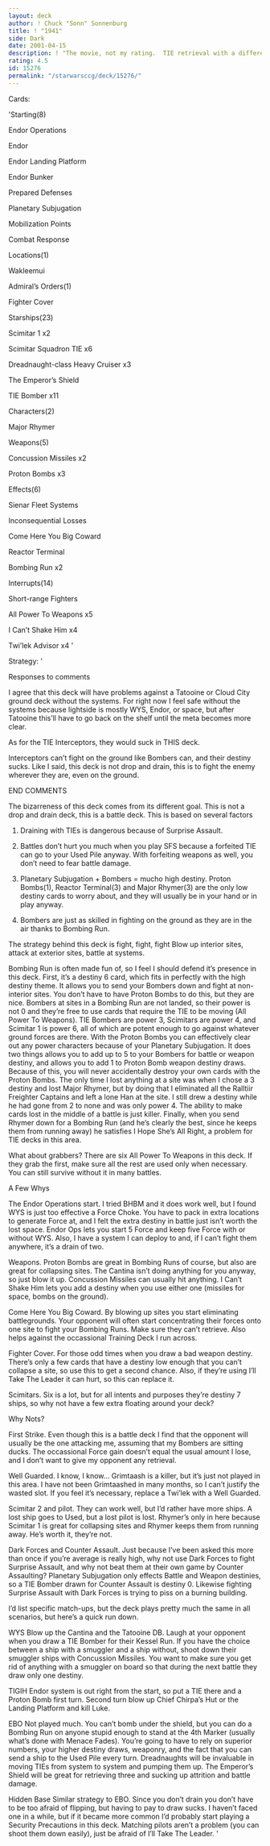 ```yaml
---
layout: deck
author: ! Chuck "Sonn" Sonnenburg
title: ! "1941"
side: Dark
date: 2001-04-15
description: ! "The movie, not my rating.  TIE retrieval with a different focus."
rating: 4.5
id: 15276
permalink: "/starwarsccg/deck/15276/"
---
```

Cards: 

'Starting(8)

Endor Operations

Endor

Endor Landing Platform

Endor Bunker

Prepared Defenses

Planetary Subjugation

Mobilization Points

Combat Response


Locations(1)

Wakleemui


Admiral’s Orders(1)

Fighter Cover


Starships(23)

Scimitar 1 x2

Scimitar Squadron TIE x6

Dreadnaught-class Heavy Cruiser x3

The Emperor’s Shield

TIE Bomber x11


Characters(2)

Major Rhymer


Weapons(5)

Concussion Missiles x2

Proton Bombs x3


Effects(6)

Sienar Fleet Systems

Inconsequential Losses

Come Here You Big Coward

Reactor Terminal

Bombing Run x2


Interrupts(14)

Short-range Fighters

All Power To Weapons x5

I Can’t Shake Him x4

Twi’lek Advisor x4 '

Strategy: '

Responses to comments

I agree that this deck will have problems against a Tatooine or Cloud City ground deck without the systems.  For right now I feel safe without the systems because lightside is mostly WYS, Endor, or space, but after Tatooine this’ll have to go back on the shelf until the meta becomes more clear.


As for the TIE Interceptors, they would suck in THIS deck. 

Interceptors can’t fight on the ground like Bombers can, and their destiny sucks.  Like I said, this deck is not drop and drain, this is to fight the enemy wherever they are, even on the ground.

END COMMENTS

The bizarreness of this deck comes from its different goal.  This is not a drop and drain deck, this is a battle deck.  This is based on several factors

1) Draining with TIEs is dangerous because of Surprise Assault.  

2) Battles don’t hurt you much when you play SFS because a forfeited TIE can go to your Used Pile anyway.  With forfeiting weapons as well, you don’t need to fear battle damage.

3) Planetary Subjugation + Bombers = mucho high destiny.  Proton Bombs(1), Reactor Terminal(3) and Major Rhymer(3) are the only low destiny cards to worry about, and they will usually be in your hand or in play anyway.

4) Bombers are just as skilled in fighting on the ground as they are in the air thanks to Bombing Run.

The strategy behind this deck is fight, fight, fight  Blow up interior sites, attack at exterior sites, battle at systems.  

Bombing Run is often made fun of, so I feel I should defend it’s presence in this deck.  First, it’s a destiny 6 card, which fits in perfectly with the high destiny theme.  It allows you to send your Bombers down and fight at non-interior sites.  You don’t have to have Proton Bombs to do this, but they are nice.  Bombers at sites in a Bombing Run are not landed, so their power is not 0 and they’re free to use cards that require the TIE to be moving (All Power To Weapons).  TIE Bombers are power 3, Scimitars are power 4, and Scimitar 1 is power 6, all of which are potent enough to go against whatever ground forces are there.  With the Proton Bombs you can effectively clear out any power characters because of your Planetary Subjugation.  It does two things allows you to add up to 5 to your Bombers for battle or weapon destiny, and allows you to add 1 to Proton Bomb weapon destiny draws.  Because of this, you will never accidentally destroy your own cards with the Proton Bombs.  The only time I lost anything at a site was when I chose a 3 destiny and lost Major Rhymer, but by doing that I eliminated all the Ralltiir Freighter Captains and left a lone Han at the site.  I still drew a destiny while he had gone from 2 to none and was only power 4.  The ability to make cards lost in the middle of a battle is just killer.  Finally, when you send Rhymer down for a Bombing Run (and he’s clearly the best, since he keeps them from running away) he satisfies I Hope She’s All Right, a problem for TIE decks in this area.


What about grabbers?  There are six All Power To Weapons in this deck.  If they grab the first, make sure all the rest are used only when necessary.  You can still survive without it in many battles.


A Few Whys

The Endor Operations start.  I tried BHBM and it does work well, but I found WYS is just too effective a Force Choke.  You have to pack in extra locations to generate Force at, and I felt the extra destiny in battle just isn’t worth the lost space.  Endor Ops lets you start 5 Force and keep five Force with or without WYS.  Also, I have a system I can deploy to and, if I can’t fight them anywhere, it’s a drain of two.


Weapons.  Proton Bombs are great in Bombing Runs of course, but also are great for collapsing sites.  The Cantina isn’t doing anything for you anyway, so just blow it up.  Concussion Missiles can usually hit anything.  I Can’t Shake Him lets you add a destiny when you use either one (missiles for space, bombs on the ground).


Come Here You Big Coward.  By blowing up sites you start eliminating battlegrounds.  Your opponent will often start concentrating their forces onto one site to fight your Bombing Runs.  Make sure they can’t retrieve.  Also helps against the occassional Training Deck I run across.


Fighter Cover.  For those odd times when you draw a bad weapon destiny.  There’s only a few cards that have a destiny low enough that you can’t collapse a site, so use this to get a second chance.  Also, if they’re using I’ll Take The Leader it can hurt, so this can replace it.


Scimitars.  Six is a lot, but for all intents and purposes they’re destiny 7 ships, so why not have a few extra floating around your deck?


Why Nots?

First Strike.  Even though this is a battle deck I find that the opponent will usually be the one attacking me, assuming that my Bombers are sitting ducks.  The occassional Force gain doesn’t equal the usual amount I lose, and I don’t want to give my opponent any retrieval.


Well Guarded.  I know, I know... Grimtaash is a killer, but it’s just not played in this area.  I have not been Grimtaashed in many months, so I can’t justify the wasted slot.  If you feel it’s necessary, replace a Twi’lek with a Well Guarded.


Scimitar 2 and pilot.  They can work well, but I’d rather have more ships.  A lost ship goes to Used, but a lost pilot is lost.  Rhymer’s only in here because Scimitar 1 is great for collapsing sites and Rhymer keeps them from running away.  He’s worth it, they’re not.


Dark Forces and Counter Assault.  Just because I’ve been asked this more than once if you’re average is really high, why not use Dark Forces to fight Surprise Assault, and why not beat them at their own game by Counter Assaulting?  Planetary Subjugation only effects Battle and Weapon destinies, so a TIE Bomber drawn for Counter Assault is destiny 0.  Likewise fighting Surprise Assault with Dark Forces is trying to piss on a burning building.


I’d list specific match-ups, but the deck plays pretty much the same in all scenarios, but here’s a quick run down.


WYS Blow up the Cantina and the Tatooine DB.  Laugh at your opponent when you draw a TIE Bomber for their Kessel Run.  If you have the choice between a ship with a smuggler and a ship without, shoot down their smuggler ships with Concussion Missiles.  You want to make sure you get rid of anything with a smuggler on board so that during the next battle they draw only one destiny.


TIGIH Endor system is out right from the start, so put a TIE there and a Proton Bomb first turn.  Second turn blow up Chief Chirpa’s Hut or the Landing Platform and kill Luke.  


EBO Not played much.  You can’t bomb under the shield, but you can do a Bombing Run on anyone stupid enough to stand at the 4th Marker (usually what’s done with Menace Fades).  You’re going to have to rely on superior numbers, your higher destiny draws, weaponry, and the fact that you can send a ship to the Used Pile every turn.  Dreadnaughts will be invaluable in moving TIEs from system to system and pumping them up.  The Emperor’s Shield will be great for retrieving three and sucking up attrition and battle damage.


Hidden Base Similar strategy to EBO.  Since you don’t drain you don’t have to be too afraid of flipping, but having to pay to draw sucks.  I haven’t faced one in a while, but if it became more common I’d probably start playing a Security Precautions in this deck.  Matching pilots aren’t a problem (you can shoot them down easily), just be afraid of I’ll Take The Leader.   '
